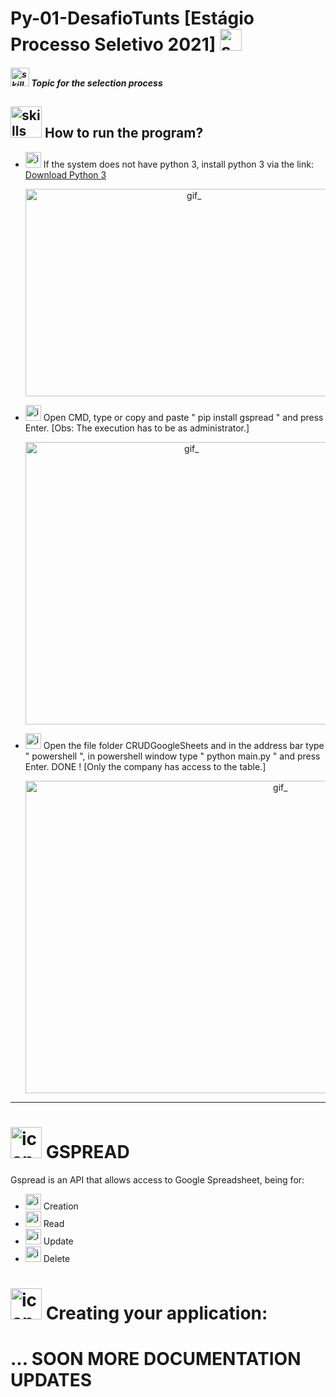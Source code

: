 # Py-01-DesafioTunts [Estágio Processo Seletivo 2021]  <img  alt="skills"  width="35" height="35" src="https://user-images.githubusercontent.com/59892368/106386750-4acb4d00-63b5-11eb-8d43-be0469cc0a3c.PNG">


 

  <p>
    <h5 align="rigth"> <img  alt="skills"  width="30" height="30" src="https://user-images.githubusercontent.com/59892368/106370549-bc65b580-6339-11eb-9f43-1272219dcb8b.png"></img> Topic for the selection process </h5>
</p>

 
 <p>
    <h2 align="rigth"> <img  alt="skills"  width="50" height="50" src="https://user-images.githubusercontent.com/59892368/106370447-d783f580-6338-11eb-88b2-9886b1b0f8b3.png"></img> How to run the program? </h2>
</p>
 <ul>
   <li><img  alt="iconDownload"  width="25" height="25" src="https://user-images.githubusercontent.com/59892368/106370136-08166000-6336-11eb-8327-6fabcd50044a.png"></img>
If the system does not have python 3, install python 3 via the link: <a href="https://www.python.org/downloads/">Download Python 3</a>  
  <p align="center">
   <img  alt="gif_"  width="524" height="332" src="https://user-images.githubusercontent.com/59892368/106393036-67767d80-63d3-11eb-9e21-615b3c3bbf9f.png"></img>
</p>

</li>

   <li><img  alt="img_CommandPropt"  width="25" height="25" src="https://user-images.githubusercontent.com/59892368/106384969-86154e00-63ac-11eb-9c87-ce0e8d227ef6.png"></img> Open CMD, type or copy and paste " pip install gspread " and press Enter. [Obs: The execution has to be as administrator.]
   <p align="center">
   <img  alt="gif_"  width="516" height="452" src="https://user-images.githubusercontent.com/59892368/106384311-ee623080-63a8-11eb-9bf6-da6618680e6d.gif"></img>
</p>
   </li>
  
  
  
  
   
   <li><img  alt="img_PowerShell"  width="25" height="25" src="https://user-images.githubusercontent.com/59892368/106384881-0e472380-63ac-11eb-8243-54a2d45fa919.png"></img>
   Open the file folder CRUDGoogleSheets and in the address bar type " powershell ", in powershell window type " python main.py " and press Enter.  DONE ! [Only the company has access to the table.]
     <p align="center">
   <img  alt="gif_"  width="800" height="500" src="https://user-images.githubusercontent.com/59892368/106386415-a0065f00-63b3-11eb-8e86-2f55ebadf5a3.gif"></img>
</p>
   
</li>
</ul>

<hr/>





 <p>
    <h1 align="rigth"> <img  alt="icon_API_Gspread"  width="50" height="50" src="https://user-images.githubusercontent.com/59892368/106465617-f4274700-6478-11eb-84ff-02f8a39fbc69.png"></img> GSPREAD </h1> Gspread is an API that allows access to Google Spreadsheet, being for:
</p>


<ul>
<li>
 <img  alt="icon_Create"  width="25" height="25" src="https://user-images.githubusercontent.com/59892368/106473765-f1c9ea80-6482-11eb-9b4d-ba4c77baa29f.png"></img> Creation
 </li>
 
 <li>
  <img  alt="icon_Read"  width="25" height="25" src="https://user-images.githubusercontent.com/59892368/106475094-546fb600-6484-11eb-85b6-127f64e7b574.png"></img> Read
 </li>
 
 <li>
 <img  alt="icon_Update"  width="25" height="25" src="https://user-images.githubusercontent.com/59892368/106475083-5174c580-6484-11eb-99f2-f7b54af686d6.png"></img> Update
 </li>
 
 <li>
 <img  alt="icon_Delete"  width="25" height="25" src="https://user-images.githubusercontent.com/59892368/106475088-52a5f280-6484-11eb-9bb1-0c3a62a494bc.png"></img> Delete
 </li>

</ul>

 <p>
    <h1 align="rigth"> <img  alt="icon_CreatingApplication"  width="50" height="50" src="https://user-images.githubusercontent.com/59892368/106482690-753c0980-648c-11eb-90bb-fce9aa3dc602.png"></img> Creating your application: </h1>
</p>


<h1>... SOON MORE DOCUMENTATION UPDATES</h1>
 
 
 
 
